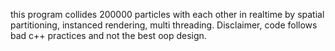 this program collides 200000 particles with each other in realtime by spatial partitioning, instanced rendering, multi threading.
Disclaimer, code follows bad c++ practices and not the best oop design.  
